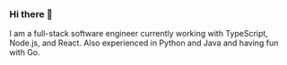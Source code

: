 ### Hi there 👋
I am a full-stack software engineer currently working with TypeScript, Node.js, and React. Also experienced in Python and Java and having fun with Go. 

<!--
![](https://raw.githubusercontent.com/rswdch/github-stats/master/generated/languages.svg#gh-dark-mode-only)
![](https://raw.githubusercontent.com/rswdch/github-stats/master/generated/languages.svg#gh-light-mode-only)
-->
<!--
**rswdch/rswdch** is a ✨ _special_ ✨ repository because its `README.md` (this file) appears on your GitHub profile.

Here are some ideas to get you started:

- 🔭 I’m currently working on ...
- 🌱 I’m currently learning ...
- 👯 I’m looking to collaborate on ...
- 🤔 I’m looking for help with ...
- 💬 Ask me about ...
- 📫 How to reach me: ...
- 😄 Pronouns: ...
- ⚡ Fun fact: ...
-->
